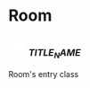# Room

### <img src="../../.gitbook/assets/base.png" width="32" height="32" /> $TITLE_NAME$
Room's entry class<br>
